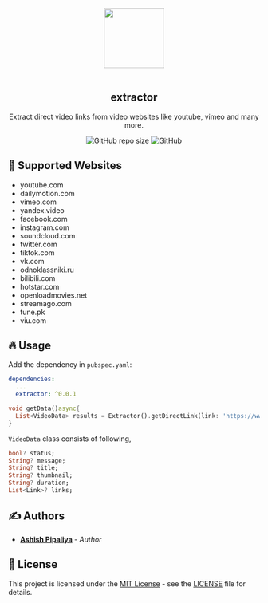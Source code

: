 <div align="center">
<img src="https://user-images.githubusercontent.com/32923529/167305467-81be9698-8101-4d23-a79e-d95d67b08aed.png" width="120"/>
<br>
<br>
<h2>extractor
</h2>
<p>Extract direct video links from video websites like youtube, vimeo and many more.</p>

![GitHub repo size](https://img.shields.io/github/repo-size/ashishpipaliya/extractor?style=for-the-badge)
![GitHub](https://img.shields.io/github/license/ashishpipaliya/extractor?style=flat-square)

</div>

## 🌈 Supported Websites

- youtube.com
- dailymotion.com
- vimeo.com
- yandex.video
- facebook.com
- instagram.com
- soundcloud.com
- twitter.com
- tiktok.com
- vk.com
- odnoklassniki.ru
- bilibili.com
- hotstar.com
- openloadmovies.net
- streamago.com
- tune.pk
- viu.com


## 🔥 Usage

Add the dependency in `pubspec.yaml`:

```yaml
dependencies:
  ...
  extractor: ^0.0.1
```


```dart
void getData()async{
  List<VideoData> results = Extractor().getDirectLink(link: 'https://www.youtube.com/watch?v=Ne7y9_AbBsY');
}
```

`VideoData` class consists of following,

```dart
bool? status;
String? message;
String? title;
String? thumbnail;
String? duration;
List<Link>? links;
```

## ✍️ Authors

- [**Ashish Pipaliya**](https://github.com/ashishpipaliya) - _Author_

## 📜 License

This project is licensed under the [MIT License](https://opensource.org/licenses/MIT) - see the [LICENSE](LICENSE) file for details.
